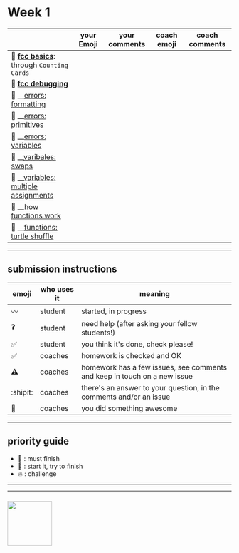 # Week 1

|  | your Emoji | your comments | coach emoji | coach comments |
| --- | --- | --- | --- | --- |
| :seedling: __[fcc basics](./fcc-basic-js-pt-1.md)__: through ```Counting Cards``` | | | | |
| :dash: __[fcc debugging](./fcc-debugging.md)__ | | | | |
| :seedling: __[errors: formatting](./jl-errors-formatting.md) | | | | |
| :seedling: __[errors: primitives](./jl-errors-primitive-types.md) | | | | |
| :seedling: __[errors: variables](./jl-errors-variables.md) | | | | |
| :seedling: __[varibales: swaps](./jl-variables-swaps.md) | | | | |
| :dash: __[variables: multiple assignments](./jl-variables-multiple.md) | | | | |
| :seedling: __[how functions work](./jl-functions.md) | | | | |
| :dash: __[functions: turtle shuffle](./jl-turtle-shuffle.md) | | | | |

---


## submission instructions

| emoji | who uses it | meaning |
| --- | --- | --- |
|  :wavy_dash: | student | started, in progress  | 
| :question: | student | need help (after asking your fellow students!) | 
| :white_check_mark: | student | you think it's done, check please! | 
| :white_check_mark: | coaches | homework is checked and OK |
| :warning: | coaches | homework has a few issues, see comments and keep in touch on a new issue |
| :shipit: | coaches | there's an answer to your question, in the comments and/or an issue  | 
| :star2: | coaches | you did something awesome |

---

## priority guide

* :seedling: : must finish
* :dash: : start it, try to finish
* :fire: : challenge

___
___
### <a href="https://hackyourfuture.be" target="_blank"><img src="https://pbs.twimg.com/profile_images/984474625009741824/Bs_qKx6-_400x400.jpg" width="100" height="100"></img></a>

